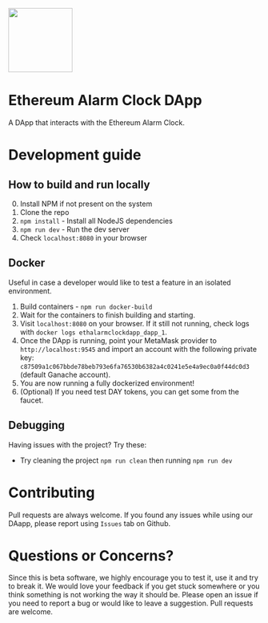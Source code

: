 [<img src="https://s3.amazonaws.com/chronologic.network/ChronoLogic_logo.svg" width="128px">](https://github.com/chronologic)

# Ethereum Alarm Clock DApp

A DApp that interacts with the Ethereum Alarm Clock.

# Development guide

## How to build and run locally
0. Install NPM if not present on the system
1. Clone the repo
2. `npm install` - Install all NodeJS dependencies
3. `npm run dev` - Run the dev server
4. Check `localhost:8080` in your browser

## Docker
Useful in case a developer would like to test a feature in an isolated environment.
1. Build containers - `npm run docker-build`
2. Wait for the containers to finish building and starting.
3. Visit `localhost:8080` on your browser. If it still not running, check logs with `docker logs ethalarmclockdapp_dapp_1`.
4. Once the DApp is running, point your MetaMask provider to `http://localhost:9545` and import an account with the following private key: `c87509a1c067bbde78beb793e6fa76530b6382a4c0241e5e4a9ec0a0f44dc0d3` (default Ganache account).
5. You are now running a fully dockerized environment!
6. (Optional) If you need test DAY tokens, you can get some from the faucet.

## Debugging
Having issues with the project? Try these:
- Try cleaning the project `npm run clean` then running `npm run dev`

# Contributing

Pull requests are always welcome. If you found any issues while using our DAapp, please report using `Issues` tab on Github.

# Questions or Concerns?

Since this is beta software, we highly encourage you to test it, use it and try to break it. We would love your feedback if you get stuck somewhere or you think something is not working the way it should be. Please open an issue if you need to report a bug or would like to leave a suggestion. Pull requests are welcome.
